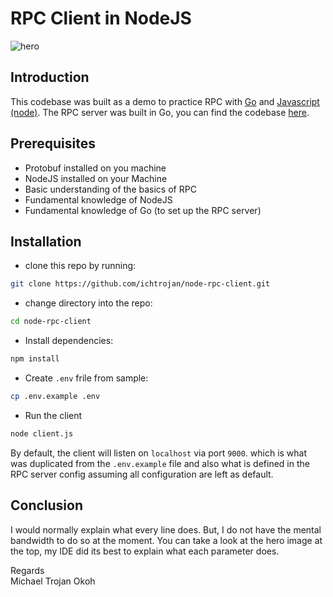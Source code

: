 # RPC Client in NodeJS

![hero](https://res.cloudinary.com/ichtrojan/image/upload/v1588771860/Screenshot_2020-05-06_at_14.29.28_bub5m3.png)

## Introduction

This codebase was built as a demo to practice RPC with [Go](https://golang.org) and [Javascript (node)](http://nodejs.org).
The RPC server was built in Go, you can find the codebase [here](https://github.com/ichtrojan/grpc-server).

## Prerequisites
* Protobuf installed on you machine
* NodeJS installed on your Machine
* Basic understanding of the basics of RPC
* Fundamental knowledge of NodeJS
* Fundamental knowledge of Go (to set up the RPC server)

## Installation

* clone this repo by running:

```bash
git clone https://github.com/ichtrojan/node-rpc-client.git
```

* change directory into the repo:

```bash
cd node-rpc-client
```

* Install dependencies:

```bash
npm install
```

* Create `.env` frile from sample:

```bash
cp .env.example .env
```

* Run the client

```bash
node client.js
```

By default, the client will listen on `localhost` via port `9000`. which is what was duplicated from the `.env.example` file and also what is defined in the RPC server config assuming all configuration are left as default.

## Conclusion

I would normally explain what every line does. But, I do not have the mental bandwidth to do so at the moment.
You can take a look at the hero image at the top, my IDE did its best to explain what each parameter does.

Regards <br/>
Michael Trojan Okoh 
